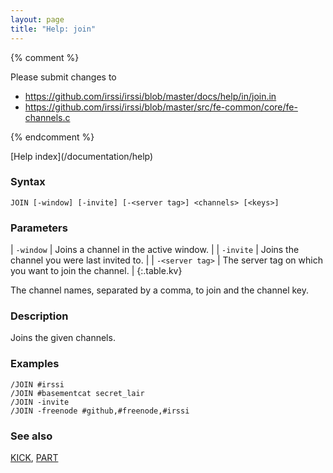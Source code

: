 ```yaml
---
layout: page
title: "Help: join"
---
```


{% comment %}

Please submit changes to
- https://github.com/irssi/irssi/blob/master/docs/help/in/join.in
- https://github.com/irssi/irssi/blob/master/src/fe-common/core/fe-channels.c


{% endcomment %}
<nav markdown="1">
[Help index](/documentation/help)
</nav>

### Syntax ###

<div class="highlight irssisyntax"><pre style="\-\-cmdlen:4ch"><code><span class="synB">JOIN</span> <span class="syn10">[<span class="syn">-window</span>]</span> <span class="syn10">[<span class="syn">-invite</span>]</span> <span class="syn10">[<span class="syn">-</span><span class="syn09">&lt;server tag></span>]</span> <span class="synB05">&lt;channels></span> <span class="syn10">[<span class="syn09">&lt;keys></span>]</span></code></pre></div>



### Parameters ###


| `-window` | Joins a channel in the active window. |
| `-invite` | Joins the channel you were last invited to. |
| `-<server tag>` | The server tag on which you want to join the channel. |
{:.table.kv}

The channel names, separated by a comma, to join and the channel key.

### Description ###

Joins the given channels.

### Examples ###

    /JOIN #irssi
    /JOIN #basementcat secret_lair
    /JOIN -invite
    /JOIN -freenode #github,#freenode,#irssi

### See also ###
[KICK](/documentation/help/kick), [PART](/documentation/help/part)

